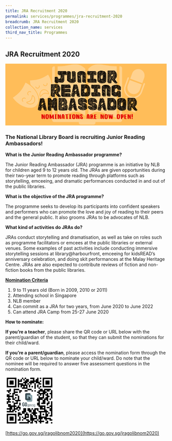 ```yaml
---
title: JRA Recruitment 2020
permalink: services/programmes/jra-recruitment-2020
breadcrumb: JRA Recruitment 2020
collection_name: services
third_nav_title: Programmes
---
```

## **JRA Recruitment 2020**

![Junior Reading Ambassador Logo](/images/unsorted/jra/JRA-Recruitment-2020.png)

### **The National Library Board is recruiting Junior Reading Ambassadors!**

**What is the Junior Reading Ambassador programme?**

The Junior Reading Ambassador (JRA) programme is an initiative by NLB for children aged 9 to 12 years old. The JRAs are given opportunities during their two-year term to promote reading through platforms such as storytelling, emceeing, and dramatic performances conducted in and out of the public libraries.

**What is the objective of the JRA programme?**

The programme seeks to develop its participants into confident speakers and performers who can promote the love and joy of reading to their peers and the general public. It also grooms JRAs to be advocates of NLB.

**What kind of activities do JRAs do?**

JRAs conduct storytelling and dramatisation, as well as take on roles such as programme facilitators or emcees at the public libraries or external venues. Some examples of past activities include conducting immersive storytelling sessions at library@harbourfront, emceeing for kidsREAD’s anniversary celebration, and doing skit performances at the Malay Heritage Centre. JRAs are also expected to contribute reviews of fiction and non-fiction books from the public libraries.

<u> **Nomination Criteria** </u>

1. 9 to 11 years old (Born in 2009, 2010 or 2011)
2. Attending school in Singapore
3. NLB member
4. Can commit as a JRA for two years, from June 2020 to June 2022
5. Can attend JRA Camp from 25-27 June 2020

**How to nominate:**

**If you’re a teacher**, please share the QR code or URL below with the parent/guardian of the student, so that they can submit the nominations for their child/ward.

**If you’re a parent/guardian**, please access the nomination form through the QR code or URL below to nominate your child/ward. Do note that the nominee will be required to answer five assessment questions in the nomination form.

<img src="/images/unsorted/jra/QR-code-for-JRA-nomination-entry-on-EMSS.png" style="width: 30%;">

[https://go.gov.sg/jragolibnom2020](https://go.gov.sg/jragolibnom2020)

